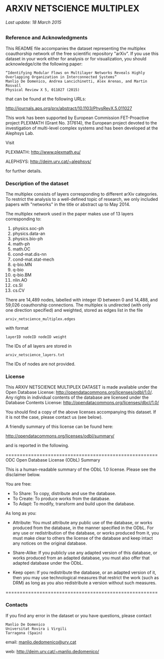 

# ARXIV NETSCIENCE MULTIPLEX

###### Last update: 18 March 2015

### Reference and Acknowledgments

This README file accompanies the dataset representing the multiplex coauthorship network of the free scientific repository "arXiv". 
If you use this dataset in your work either for analysis or for visualization, you should acknowledge/cite the following paper:
	
	“Identifying Modular Flows on Multilayer Networks Reveals Highly Overlapping Organization in Interconnected Systems”
	Manlio De Domenico, Andrea Lancichinetti, Alex Arenas, and Martin Rosvall
	Physical Review X 5, 011027 (2015)
	
that can be found at the following URLs:

<http://journals.aps.org/prx/abstract/10.1103/PhysRevX.5.011027>


This work has been supported by European Commission FET-Proactive project PLEXMATH (Grant No. 317614), the European project devoted to the investigation of multi-level complex systems and has been developed at the Alephsys Lab. 

Visit

PLEXMATH: <http://www.plexmath.eu/>

ALEPHSYS: <http://deim.urv.cat/~alephsys/>

for further details.



### Description of the dataset

The multiplex consists of layers corresponding to different arXiv categories. To restrict the analysis to a well-defined topic of research, we only included papers with "networks" in the title or abstract up to May 2014.

The multiplex network used in the paper makes use of 13 layers corresponding to:

1. physics.soc-ph
2. physics.data-an
3. physics.bio-ph
4. math-ph
5. math.OC
6. cond-mat.dis-nn
7. cond-mat.stat-mech
8. q-bio.MN
9. q-bio
10. q-bio.BM
11. nlin.AO
12. cs.SI
13. cs.CV

There are 14,489 nodes, labelled with integer ID between 0 and 14,488, and 59,026 coauthorship connections.
The multiplex is undirected (with only one direction specified) and weighted, stored as edges list in the file
    
    arxiv_netscience_multiplex.edges

with format

    layerID nodeID nodeID weight

The IDs of all layers are stored in 

    arxiv_netscience_layers.txt

The IDs of nodes are not provided.



### License

This ARXIV NETSCIENCE MULTIPLEX DATASET is made available under the Open Database License: <http://opendatacommons.org/licenses/odbl/1.0/>. Any rights in individual contents of the database are licensed under the Database Contents License: <http://opendatacommons.org/licenses/dbcl/1.0/>

You should find a copy of the above licenses accompanying this dataset. If it is not the case, please contact us (see below).

A friendly summary of this license can be found here:

<http://opendatacommons.org/licenses/odbl/summary/>

and is reported in the following.

======================================================
ODC Open Database License (ODbL) Summary

This is a human-readable summary of the ODbL 1.0 license. Please see the disclaimer below.

You are free:

*    To Share: To copy, distribute and use the database.
*    To Create: To produce works from the database.
*    To Adapt: To modify, transform and build upon the database.

As long as you:
    
*	Attribute: You must attribute any public use of the database, or works produced from the database, in the manner specified in the ODbL. For any use or redistribution of the database, or works produced from it, you must make clear to others the license of the database and keep intact any notices on the original database.
    
*	Share-Alike: If you publicly use any adapted version of this database, or works produced from an adapted database, you must also offer that adapted database under the ODbL.
    
*	Keep open: If you redistribute the database, or an adapted version of it, then you may use technological measures that restrict the work (such as DRM) as long as you also redistribute a version without such measures.

======================================================


### Contacts

If you find any error in the dataset or you have questions, please contact

	Manlio De Domenico
	Universitat Rovira i Virgili 
	Tarragona (Spain)

email: <manlio.dedomenico@urv.cat>web: <http://deim.urv.cat/~manlio.dedomenico/>